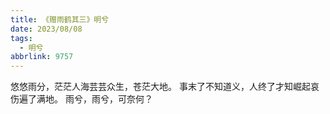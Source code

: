 ```yaml
---
title: 《赠雨鹤其三》明兮
date: 2023/08/08
tags:
  - 明兮
abbrlink: 9757
---
```

悠悠雨分，茫茫人海芸芸众生，苍茫大地。
事末了不知道义，人终了才知崛起哀伤遍了满地。
雨兮，雨兮，可奈何？
